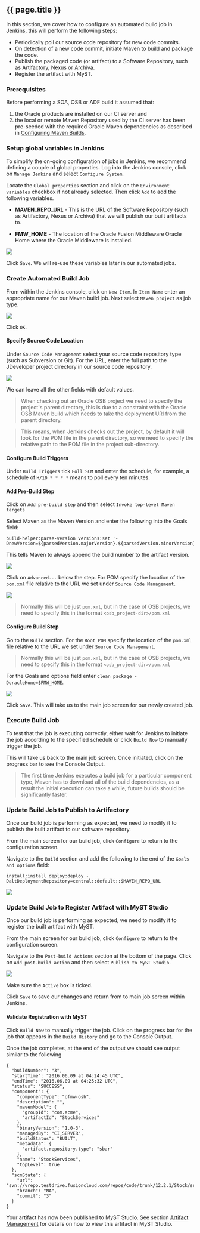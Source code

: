 ## {{ page.title }}

In this section, we cover how to configure an automated build job in Jenkins, this will perform the following steps:
* Periodically poll our source code repository for new code commits.
* On detection of a new code commit, initiate Maven to build and package the code.
* Publish the packaged code (or artifact) to a Software Repository, such as Artifactory, Nexus or Archiva.
* Register the artifact with MyST.

### Prerequisites

Before performing a SOA, OSB or ADF build it assumed that:
1. the Oracle products are installed on our CI server and
2. the local or remote Maven Repository used by the CI server has been pre-seeded with the required Oracle Maven dependencies as described in [Configuring Maven Builds](/build/maven/README.md).

### Setup global variables in Jenkins
To simplify the on-going configuration of jobs in Jenkins, we recommend defining a couple of global properties. Log into the Jenkins console, click on `Manage Jenkins` and select `Configure System`.

Locate the `Global properties` section and click on the `Environment variables` checkbox if not already selected. Then click `Add` to add the following variables. 

* **MAVEN_REPO_URL** -  This is the URL of the Software Repository (such as Artifactory, Nexus or Archiva) that we will publish our built artifacts to.

* **FMW_HOME** - The location of the Oracle Fusion Middleware Oracle Home where the Oracle Middleware is installed.

![](img/jenkinsConfigureGlobalProperties.png)

Click `Save`. We will re-use these variables later in our automated jobs.

### Create Automated Build Job
From within the Jenkins console, click on `New Item`. In `Item Name` enter an appropriate name for our Maven build job. Next select `Maven project` as job type.

![](img/jenkinsNewItem.png)

Click `OK`.

#### Specify Source Code Location
Under `Source Code Management` select your source code repository type (such as  Subversion or Git). For the URL, enter the full path to the JDeveloper project directory in our source code repository.

![](img/jenkinsNewItemSourceCode.png)

We can leave all the other fields with default values.

> When checking out an Oracle OSB project we need to specify the project's parent directory, this is due to a constraint with the Oracle OSB Maven build which needs to take the deployment URI from the parent directory. 

> This means, when Jenkins checks out the project, by default it will look for the POM file in the parent directory, so we need to specify the relative path to the POM file in the project sub-directory.


#### Configure Build Triggers
Under `Build Triggers` tick `Poll SCM` and enter the schedule, for example, a schedule of `H/10 * * * *` means to poll every ten minutes.

#### Add Pre-Build Step
Click on `Add pre-build step` and then select `Invoke top-level Maven targets`

Select Maven as the Maven Version and enter the following into the Goals field:

```
build-helper:parse-version versions:set '-DnewVersion=${parsedVersion.majorVersion}.${parsedVersion.minorVersion}-${BUILD_NUMBER}'
``` 
This tells Maven to always append the build number to the artifact version.

![](img/jenkinsNewItemPreStep.png)

Click on `Advanced...` below the step. For POM specify the location of the `pom.xml` file relative to the URL we set under `Source Code Management`. 

![](img/jenkinsNewItemPreStepPom.png)

> Normally this will be just `pom.xml`, but in the case of OSB projects, we need to specify this in the format `<osb_project-dir>/pom.xml`

#### Configure Build Step
Go to the `Build` section. For the `Root POM` specify the location of the `pom.xml` file relative to the URL we set under `Source Code Management`.

> Normally this will be just `pom.xml`, but in the case of OSB projects, we need to specify this in the format `<osb_project-dir>/pom.xml`

For the Goals and options field enter `clean package -DoracleHome=$FMW_HOME`.

![](img/jenkinsNewItemBuildStep.png)

Click `Save`. This will take us to the main job screen for our newly created job.

### Execute Build Job
To test that the job is executing correctly, either wait for Jenkins to initiate the job according to the specified schedule or click `Build Now` to manually trigger the job.

This will take us back to the main job screen.
Once initiated, click on the progress bar to see the Console Output.

> The first time Jenkins executes a build job for a particular component type, Maven has to download all of the build dependencies, as a result the initial execution can take a while, future builds should be significantly faster.

### Update Build Job to Publish to Artifactory
Once our build job is performing as expected, we need to modify it to publish the built artifact to our software repository.

From the main screen for our build job, click `Configure` to return to the configuration screen. 

Navigate to the `Build` section and add the following to the end of the `Goals and options` field:

```
install:install deploy:deploy - DaltDeploymentRepository=central::default::$MAVEN_REPO_URL
```

![](img/jenkinsNewItemPublishStep.png)

### Update Build Job to Register Artifact with MyST Studio
Once our build job is performing as expected, we need to modify it to register the built artifact with MyST.

From the main screen for our build job, click `Configure` to return to the configuration screen. 

Navigate to the `Post-build Actions` section at the bottom of the page. Click on `Add post-build action` and then select `Publish to MyST Studio`.

![](img/jenkinsNewItemPublishToMyST.png)

Make sure the `Active` box is ticked.

Click `Save` to save our changes and return from to main job screen within Jenkins. 

#### Validate Registration with MyST
Click `Build Now` to manually trigger the job. Click on the progress bar for the job that appears in the `Build History` and go to the Console Output.

Once the job completes, at the end of the output we should see output similar to the following
```
{
  "buildNumber": "3",
  "startTime": "2016.06.09 at 04:24:45 UTC",
  "endTime": "2016.06.09 at 04:25:32 UTC",
  "status": "SUCCESS",
  "component": {
    "componentType": "ofmw-osb",
    "description": "",
    "mavenModel": {
      "groupId": "com.acme",
      "artifactId": "StockServices"
    },
    "binaryVersion": "1.0-3",
    "managedBy": "CI_SERVER",
    "buildStatus": "BUILT",
    "metadata": {
      "artifact.repository.type": "sbar"
    },
    "name": "StockServices",
    "topLevel": true
  },
  "scmState": {
    "url": "svn://vrepo.testdrive.fusioncloud.com/repos/code/trunk/12.2.1/Stock/src/osb",
    "branch": "NA",
    "commit": "3"
  }
}
```
Your artifact has now been published to MyST Studio. See section [Artifact Management](/build/artifacts/README.md) for details on how to view this artifact in MyST Studio.